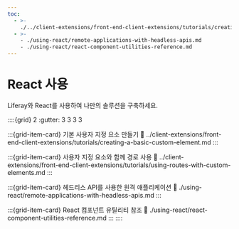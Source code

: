 ```yaml
---
toc:
  - >-
    ./../client-extensions/front-end-client-extensions/tutorials/creating-a-basic-custom-element.md
  - >-
    - ./using-react/remote-applications-with-headless-apis.md
    - ./using-react/react-component-utilities-reference.md
---
```

# React 사용

Liferay와 React를 사용하여 나만의 솔루션을 구축하세요.

::::{grid} 2
:gutter: 3 3 3 3

:::{grid-item-card} 기본 사용자 지정 요소 만들기
:link: ../client-extensions/front-end-client-extensions/tutorials/creating-a-basic-custom-element.md
:::

:::{grid-item-card} 사용자 지정 요소와 함께 경로 사용
:link: ../client-extensions/front-end-client-extensions/tutorials/using-routes-with-custom-elements.md
:::

:::{grid-item-card} 헤드리스 API를 사용한 원격 애플리케이션
:link: ./using-react/remote-applications-with-headless-apis.md
:::

:::{grid-item-card} React 컴포넌트 유틸리티 참조
:link: ./using-react/react-component-utilities-reference.md
:::
::::
